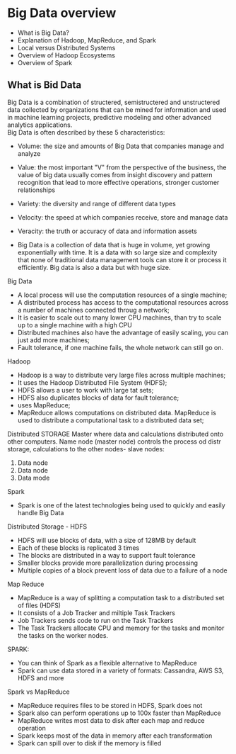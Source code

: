 
# Big Data overview
* What is Big Data?
* Explanation of Hadoop, MapReduce, and Spark
* Local versus Distributed Systems
* Overview of Hadoop Ecosystems
* Overview of Spark

## What is Bid Data
Big Data is a combination of structered, semistructered and unstructered data collected by organizations that can be mined for information and used in machine learning projects, predictive modeling and other advanced analytics applications.   
Big Data is often described by these 5 characteristics:
* Volume: the size and amounts of Big Data that companies manage and analyze
* Value: the most important "V" from the perspective of the business, the value of big data usually comes from insight discovery and pattern recognition that lead to more effective operations, stronger customer relationships
* Variety: the diversity and range of different data types
* Velocity: the speed at which companies receive, store and manage data
* Veracity: the truth or accuracy of data and information assets



* Big Data is a collection of data that is huge in volume, yet growing exponentially with time. It is a data with so large size and complexity that none of traditional data management tools can store it or process it efficiently. Big data is also a data but with huge size.

Big Data
* A local process will use the computation resources of a single machine; 
* A distributed process has access to the computational resources across a number of machines connected throug a network;
* It is easier to scale out to many lower CPU machines, than try to scale up to a single machine with a high CPU
* Distributed machines also have the advantage of easily scaling, you can just add more machines;
* Fault tolerance, if one machine fails, the whole network can still go on.


Hadoop
* Hadoop is a way to distribute very large files across multiple machines;
* It uses the Hadoop Distributed File System (HDFS);
* HDFS allows a user to work with large tat sets;
* HDFS also duplicates blocks of data for fault tolerance;
* uses MapReduce;
* MapReduce allows computations on distributed data. MapReduce is used to distribute a computational task to a distributed data set; 

Distributed STORAGE
Master where data and calculations distributed onto other computers.
Name node (master node) controls the process od distr storage, calculations to the other nodes- slave nodes:
1. Data node
2. Data node
3. Data mode

Spark
* Spark is one of the latest technologies being used to quickly and easily handle Big Data

Distributed Storage - HDFS
* HDFS will use blocks of data, with a size of 128MB by default
* Each of these blocks is replicated 3 times
* The blocks are distributed in a way to support fault tolerance
* Smaller blocks provide more parallelization during processing
* Multiple copies of a block prevent loss of data due to a failure of a node

Map Reduce
* MapReduce is a way of splitting a computation task to a distributed set of files (HDFS)
* It consists of a Job Tracker and miltiple Task Trackers
* Job Trackers sends code to run on the Task Trackers
* The Task Trackers allocate CPU and memory for the tasks and monitor the tasks on the worker nodes. 

SPARK:
* You can think of Spark as a flexible alternative to MapReduce
* Spark can use data stored in a variety of formats: Cassandra, AWS S3, HDFS and more

 Spark vs MapReduce
 * MapReduce requires files to be stored in HDFS, Spark does not
 * Spark also can perform operations up to 100x faster than MapReduce
 * MapReduce writes most data to disk after each map and reduce operation
 * Spark keeps most of the data in memory after each transformation
 * Spark can spill over to disk if the memory is filled


